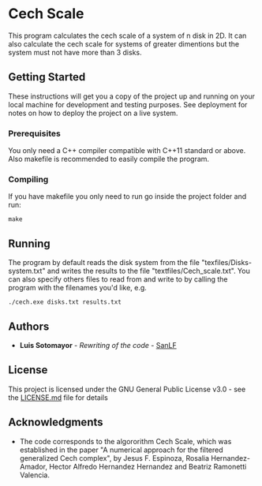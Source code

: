 # Cech Scale

This program calculates the cech scale of a system of n disk in 2D. It can also calculate the cech scale for systems of greater dimentions but the system must not have more than 3 disks.

## Getting Started

These instructions will get you a copy of the project up and running on your local machine for development and testing purposes. See deployment for notes on how to deploy the project on a live system.

### Prerequisites

You only need a C++ compiler compatible with C++11 standard or above. Also makefile is recommended to easily compile the program.

### Compiling

If you have makefile you only need to run go inside the project folder and run:

```
make
```

## Running

The program by default reads the disk system from the file "texfiles/Disks-system.txt" and writes the results to the file "textfiles/Cech_scale.txt".
You can also specify others files to read from and write to by calling the program with the filenames you'd like, e.g.

```
./cech.exe disks.txt results.txt
```

## Authors

* **Luis Sotomayor** - *Rewriting of the code* - [SanLF](https://github.com/sanlf)

## License

This project is licensed under the GNU General Public License v3.0 - see the [LICENSE.md](LICENSE.md) file for details

## Acknowledgments

* The code corresponds to the algororithm Cech Scale, which was established in
the paper "A numerical approach for the filtered generalized Cech complex",
by Jesus F. Espinoza, Rosalia Hernandez-Amador, Hector Alfredo Hernandez
Hernandez and Beatriz Ramonetti Valencia.

